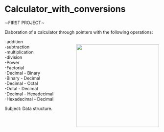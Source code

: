 # Calculator_with_conversions

∼FIRST PROJECT∼


Elaboration of a calculator through pointers with the following operations: 

-addition <br>
<img align="right" height="270em" align="right" src="https://user-images.githubusercontent.com/69487958/147026750-0c92d243-6358-45a5-9844-52e46d8cbd0a.gif"/>
-subtraction <br>
-multiplication <br> 
-division <br>
-Power <br>
-Factorial <br>
-Decimal - Binary <br>
-Binary - Decimal <br>
-Decimal - Octal <br>
-Octal - Decimal <br>
-Decimal - Hexadecimal <br>
-Hexadecimal - Decimal <br>

Subject: Data structure.
